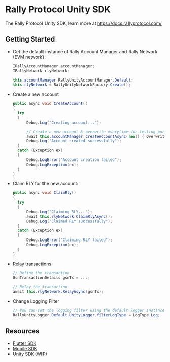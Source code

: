 # Rally Protocol Unity SDK

The Rally Protocol Unity SDK, learn more at https://docs.rallyprotocol.com/

## Getting Started

- Get the default instance of Rally Account Manager and Rally Network (EVM network):
  
  ```cs
  IRallyAccountManager accountManager;
  IRallyNetwork rlyNetwork;
  
  this.accountManager RallyUnityAccountManager.Default;
  this.rlyNetwork = RallyUnityNetworkFactory.Create();
  ```

- Create a new account

  ```cs
  public async void CreateAccount()
  {
    try
    {
        Debug.Log("Creating account...");
  
        // Create a new account & overwrite everytime for testing purposes
        await this.accountManager.CreateAccountAsync(new() { Overwrite = true });
        Debug.Log("Account created successfully");
    }
    catch (Exception ex)
    {
        Debug.LogError("Account creation failed");
        Debug.LogException(ex);
    }
  }
  ```

- Claim RLY for the new account:

  ```cs
  public async void ClaimRly()
  {
    try
    {
        Debug.Log("Claiming RLY...");
        await this.rlyNetwork.ClaimRlyAsync();
        Debug.Log("Claimed RLY successfully");
    }
    catch (Exception ex)
    {
        Debug.LogError("Claiming RLY failed");
        Debug.LogException(ex);
    }
  }
  ```

- Relay transactions

  ```cs
  // Define the transaction
  GsnTransactionDetails gsnTx = ...;

  // Relay the transaction
  await this.rlyNetwork.RelayAsync(gsnTx);
  ```

- Change Logging Filter

  ```cs
  // You can set the logging filter using the default logger instance in Unity
  RallyUnityLogger.Default.UnityLogger.filterLogType = LogType.Log;
  ```

## Resources

- [Flutter SDK](https://github.com/rally-dfs/flutter-sdk)
- [Mobile SDK](https://github.com/rally-dfs/rly-network-mobile-sdk)
- [Unity SDK (WIP)](https://github.com/rally-dfs/rly-network-unity-sdk)
